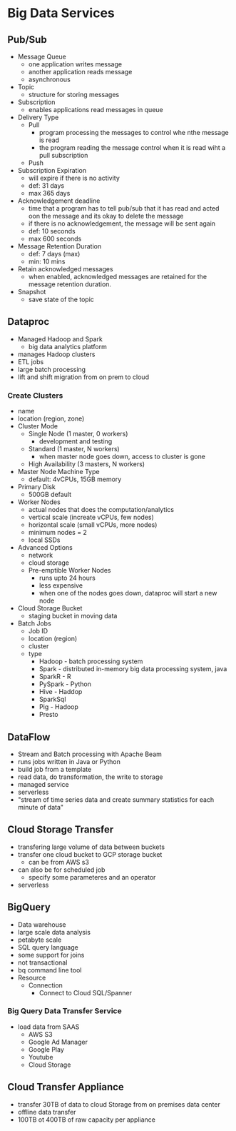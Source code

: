 # Big Data Services

## Pub/Sub

- Message Queue
  - one application writes message
  - another application reads message
  - asynchronous
- Topic
  - structure for storing messages
- Subscription
  - enables applications read messages in queue
- Delivery Type
  - Pull
    - program processing the messages to control whe nthe message is read
    - the program reading the message control when it is read wiht a pull subscription
  - Push
- Subscription Expiration
  - will expire if there is no activity
  - def: 31 days
  - max 365 days
- Acknowledgement deadline
  - time that a program has to tell pub/sub that it has read and acted oon the message and its okay to delete the message
  - if there is no acknowledgement, the message will be sent again
  - def: 10 seconds
  - max 600 seconds
- Message Retention Duration
  - def: 7 days (max)
  - min: 10 mins
- Retain acknowledged messages
  - when enabled, acknowledged messages are retained for the message retention duration.
- Snapshot
  - save state of the topic

## Dataproc

- Managed Hadoop and Spark
  - big data analytics platform
- manages Hadoop clusters
- ETL jobs
- large batch processing
- lift and shift migration from on prem to cloud

### Create Clusters

- name
- location (region, zone)
- Cluster Mode
  - Single Node (1 master, 0 workers)
    - development and testing
  - Standard (1 master, N workers)
    - when master node goes down, access to cluster is gone
  - High Availability (3 masters, N workers)
- Master Node Machine Type
  - default: 4vCPUs, 15GB memory
- Primary Disk
  - 500GB default
- Worker Nodes
  - actual nodes that does the computation/analytics
  - vertical scale (increate vCPUs, few nodes)
  - horizontal scale (small vCPUs, more nodes)
  - minimum nodes = 2
  - local SSDs
- Advanced Options
  - network
  - cloud storage
  - Pre-emptible Worker Nodes
    - runs upto 24 hours
    - less expensive
    - when one of the nodes goes down, dataproc will start a new node
- Cloud Storage Bucket
  - staging bucket in moving data
- Batch Jobs
  - Job ID
  - location (region)
  - cluster
  - type
    - Hadoop - batch processing system
    - Spark - distributed in-memory big data processing system, java
    - SparkR - R
    - PySpark - Python
    - Hive - Haddop
    - SparkSql
    - Pig - Hadoop
    - Presto

## DataFlow

- Stream and Batch processing with Apache Beam
- runs jobs written in Java or Python
- build job from a template
- read data, do transformation, the write to storage
- managed service
- serverless
- "stream of time series data and create summary statistics for each minute of data"

## Cloud Storage Transfer

- transfering large volume of data between buckets
- transfer one cloud bucket to GCP storage bucket
  - can be from AWS s3
- can also be for scheduled job
  - specify some parameteres and an operator
- serverless

## BigQuery

- Data warehouse
- large scale data analysis
- petabyte scale
- SQL query language
- some support for joins
- not transactional
- bq command line tool
- Resource
  - Connection
    - Connect to Cloud SQL/Spanner

### Big Query Data Transfer Service

- load data from SAAS
  - AWS S3
  - Google Ad Manager
  - Google Play
  - Youtube
  - Cloud Storage


## Cloud Transfer Appliance

- transfer 30TB of data to cloud Storage from on premises data center
- offline data transfer
- 100TB ot 400TB of raw capacity per appliance